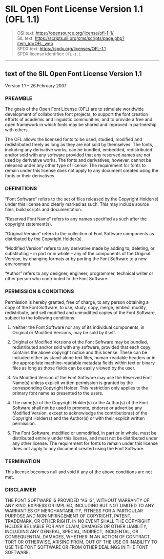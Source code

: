 # SIL&nbsp;Open Font License Version&nbsp;1.1 (OFL&nbsp;1.1)

> OSI&nbsp;text: <https://opensource.org/license/ofl-1-1/>\
> SIL&nbsp;text: <https://scripts.sil.org/cms/scripts/page.php?item_id=OFL_web>\
> SPDX&nbsp;text: <https://spdx.org/licenses/OFL-1.1>\
> SPDX license identifier: `OFL-1.1`

---

## text of the SIL&nbsp;Open Font License Version&nbsp;1.1

Version&nbsp;1.1 &ndash;&nbsp;26&nbsp;February 2007

<div id="ofl-1.1_1">

### PREAMBLE

The goals of the Open Font License&nbsp;(OFL) are to stimulate worldwide development of collaborative font projects, to support the font creation efforts of academic and linguistic communities, and to provide a free and open framework in which fonts may be shared and improved in partnership with others.

The OFL allows the licensed fonts to be used, studied, modified and redistributed freely as long as they are not sold by themselves. The fonts, including any derivative works, can be bundled, embedded, redistributed and/or sold with any software provided that any reserved names are not used by derivative works. The fonts and derivatives, however, cannot be released under any other type of license. The requirement for fonts to remain under this license does not apply to any document created using the fonts or their derivatives.

</div>

<div id="ofl-1.1_2">

### DEFINITIONS

“Font Software” refers to the set of files released by the Copyright Holder(s) under this license and clearly marked as such. This may include source files, build scripts and documentation.

“Reserved Font Name” refers to any names specified as such after the copyright statement(s).

“Original Version” refers to the collection of Font Software components as distributed by the Copyright Holder(s).

“Modified Version” refers to any derivative made by adding to, deleting, or substituting&nbsp;&ndash; in part or in whole&nbsp;&ndash; any of the components of the Original Version, by changing formats or by porting the Font Software to a new environment.

“Author” refers to any designer, engineer, programmer, technical writer or other person who contributed to the Font Software.

</div>

<div id="ofl-1.1_3">

### PERMISSION&nbsp;& CONDITIONS

Permission is hereby granted, free of charge, to any person obtaining a copy of the Font Software, to use, study, copy, merge, embed, modify, redistribute, and sell modified and unmodified copies of the Font Software, subject to the following conditions:

<ol type="1">

<li id="ofl-1.1_3.1">

  Neither the Font Software nor any of its individual components, in Original or Modified Versions, may be sold by itself.

</li>

<li id="ofl-1.1_3.2">

  Original or Modified Versions of the Font Software may be bundled, redistributed and/or sold with any software, provided that each copy contains the above copyright notice and this license. These can be included either as stand-alone text files, human-readable headers or in the appropriate machine-readable metadata fields within text or binary files as long as those fields can be easily viewed by the user.

</li>

<li id="ofl-1.1_3.3">

  No Modified Version of the Font Software may use the Reserved Font Name(s) unless explicit written permission is granted by the corresponding Copyright Holder. This restriction only applies to the primary font name as presented to the users.

</li>

<li id="ofl-1.1_3.4">

  The name(s) of the Copyright Holder(s) or the Author(s) of the Font Software shall not be used to promote, endorse or advertise any Modified Version, except to acknowledge the contribution(s) of the Copyright Holder(s) and the Author(s) or with their explicit written permission.

</li>

<li id="ofl-1.1_3.5">

  The Font Software, modified or unmodified, in part or in whole, must be distributed entirely under this license, and must not be distributed under any other license. The requirement for fonts to remain under this license does not apply to any document created using the Font Software.

</li>

</ol>

</div>

<div id="ofl-1.1_4">

### TERMINATION

This license becomes null and void if any of the above conditions are not met.

</div>

<div id="ofl-1.1_5">

### DISCLAIMER

THE FONT SOFTWARE IS PROVIDED “AS IS”, WITHOUT WARRANTY OF ANY KIND, EXPRESS OR IMPLIED, INCLUDING BUT NOT LIMITED TO ANY WARRANTIES OF MERCHANTABILITY, FITNESS FOR A PARTICULAR PURPOSE AND NONINFRINGEMENT OF COPYRIGHT, PATENT, TRADEMARK, OR OTHER RIGHT. IN NO EVENT SHALL THE COPYRIGHT HOLDER BE LIABLE FOR ANY CLAIM, DAMAGES OR OTHER LIABILITY, INCLUDING ANY GENERAL, SPECIAL, INDIRECT, INCIDENTAL, OR CONSEQUENTIAL DAMAGES, WHETHER IN AN ACTION OF CONTRACT, TORT OR OTHERWISE, ARISING FROM, OUT OF THE USE OR INABILITY TO USE THE FONT SOFTWARE OR FROM OTHER DEALINGS IN THE FONT SOFTWARE.

</div>
